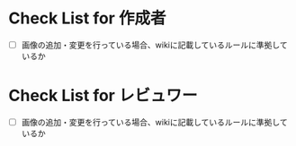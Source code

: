 # Check List for 作成者

- [ ] 画像の追加・変更を行っている場合、wikiに記載しているルールに準拠しているか

# Check List for レビュワー

- [ ] 画像の追加・変更を行っている場合、wikiに記載しているルールに準拠しているか
